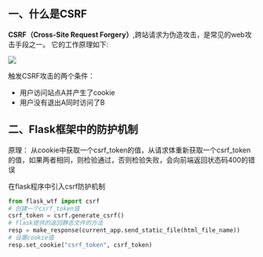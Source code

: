 ## 一、什么是CSRF

**CSRF（Cross-Site Request Forgery）**,跨站请求为伪造攻击，是常见的web攻击手段之一。
它的工作原理如下:

![](https://zhangjiyou.oss-cn-beijing.aliyuncs.com/images/202206050953940.png)

触发CSRF攻击的两个条件：
* 用户访问站点A并产生了cookie
* 用户没有退出A同时访问了B

## 二、Flask框架中的防护机制
原理：
从cookie中获取一个csrf_token的值，从请求体重新获取一个csrf_token的值，如果两者相同，则检验通过，否则检验失败，会向前端返回状态码400的错误

在flask程序中引入csrf防护机制

```python
from flask_wtf import csrf
# 创建一个csrf_token值  
csrf_token = csrf.generate_csrf()
# flask提供的返回静态文件的方法  
resp = make_response(current_app.send_static_file(html_file_name))
# 设置cookie值  
resp.set_cookie("csrf_token", csrf_token)
```
